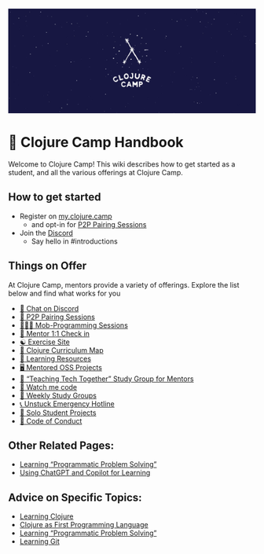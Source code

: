 ![clojure-camp](assets/clojure-camp.png)

# 📘 Clojure Camp Handbook

Welcome to Clojure Camp! This wiki describes how to get started as a student, and all the various offerings at Clojure Camp.

## How to get started

- Register on [my.clojure.camp](https://my.clojure.camp)
  - and opt-in for [P2P Pairing Sessions](#p2p)
- Join the [Discord](https://discord.clojure.camp)
  - Say hello in #introductions

## Things on Offer

At Clojure Camp, mentors provide a variety of offerings. Explore the list below and find what works for you

- [💬 Chat on Discord](discord.md)
- [👥 P2P Pairing Sessions](p2p.md)
- [👨🏻‍💻 Mob-Programming Sessions](mob.md)
- [🔄 Mentor 1:1 Check in](mentors.md)
- [☯️ Exercise Site](exercise.md)
- [📍 Clojure Curriculum Map](map.md)
- [🔗 Learning Resources](resources.md)
- [🖥️ Mentored OSS Projects](oss.md)
- [🏫 “Teaching Tech Together” Study Group for Mentors](together.md)
- [👀 Watch me code](watch.md)
- [📆 Weekly Study Groups](studygroups.md)
- [📞 Unstuck Emergency Hotline](unstuck.md)
- [🎸 Solo Student Projects](solo.md)
- [🖖 Code of Conduct](conduct.md)

## Other Related Pages:

- [Learning “Programmatic Problem Solving”](solving.md)
- [Using ChatGPT and Copilot for Learning](gpt.md)

## Advice on Specific Topics:

- [Learning Clojure](clojure.md)
- [Clojure as First Programming Language](beginner_programmers.md)
- [Learning “Programmatic Problem Solving”](solving.md)
- [Learning Git](git.md)
